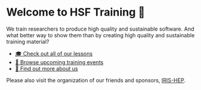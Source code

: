 # Welcome to HSF Training 🤗

We train researchers to produce high quality and sustainable software. And what better way to show them than by creating high quality and sustainable training material?

* [🎓 Check out all of our lessons](https://hepsoftwarefoundation.org/training/curriculum.html)
* [📅 Browse upcoming training events](https://hepsoftwarefoundation.org/Schools/events.html)
* [💬 Find out more about us](https://hepsoftwarefoundation.org/workinggroups/training.html)

Please also visit the organization of our friends and sponsors, [IRIS-HEP](https://github.com/iris-hep).
